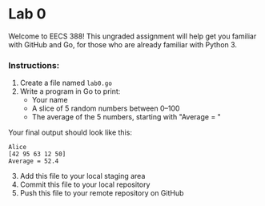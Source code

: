 # Lab 0

Welcome to EECS 388! This ungraded assignment will help get you familiar with GitHub and Go,
for those who are already familiar with Python 3.

### Instructions:

1. Create a file named `lab0.go`
2. Write a program in Go to print:
    - Your name
    - A slice of 5 random numbers between 0–100
    - The average of the 5 numbers, starting with "Average = "
    
  Your final output should look like this:
  ```
  Alice
  [42 95 63 12 50]
  Average = 52.4
  ```
3. Add this file to your local staging area
4. Commit this file to your local repository
5. Push this file to your remote repository on GitHub
